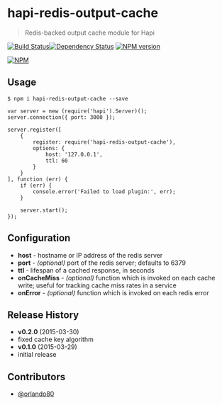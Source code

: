 # hapi-redis-output-cache
> Redis-backed output cache module for Hapi

[![Build Status](https://semaphoreci.com/api/v1/projects/4d44ffcd-8cdb-4ecf-bcf2-afd9a14bbeff/385104/badge.svg)](https://semaphoreci.com/ArnoldZokas/hapi-redis-output-cache)[![Dependency Status](https://david-dm.org/ArnoldZokas/hapi-redis-output-cache.svg)](https://david-dm.org/ArnoldZokas/hapi-redis-output-cache) [![NPM version](https://badge.fury.io/js/hapi-redis-output-cache.svg)](http://badge.fury.io/js/hapi-redis-output-cache)

[![NPM](https://nodei.co/npm/hapi-redis-output-cache.png?downloads=true&stars=true)](https://nodei.co/npm/hapi-redis-output-cache)

## Usage
```
$ npm i hapi-redis-output-cache --save
```

```
var server = new (require('hapi').Server)();
server.connection({ port: 3000 });

server.register([
    {
        register: require('hapi-redis-output-cache'),
        options: {
            host: '127.0.0.1',
            ttl: 60
        }
    }
], function (err) {
    if (err) {
        console.error('Failed to load plugin:', err);
    }

    server.start();
});
```

## Configuration
- **host** - hostname or IP address of the redis server
- **port** - *(optional)* port of the redis server; defaults to 6379
- **ttl** - lifespan of a cached response, in seconds
- **onCacheMiss** - *(optional)* function which is invoked on each cache write; useful for tracking cache miss rates in a service
- **onError** - *(optional)* function which is invoked on each redis error

## Release History
* **v0.2.0** (2015-03-30)
 * fixed cache key algorithm
* **v0.1.0** (2015-03-29)
 * initial release

## Contributors
* [@orlando80](https://github.com/orlando80)
